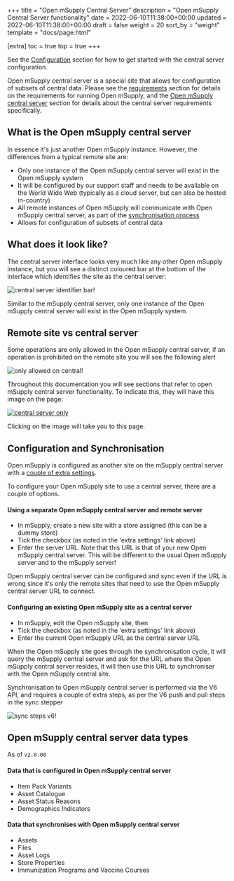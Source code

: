 +++
title = "Open mSupply Central Server"
description = "Open mSupply Central Server functionality"
date = 2022-06-10T11:38:00+00:00
updated = 2022-06-10T11:38:00+00:00
draft = false
weight = 20
sort_by = "weight"
template = "docs/page.html"

[extra]
toc = true
top = true
+++

<div class="tip">See the <a href="#configuration-and-synchronisation">Configuration</a> section for how to get started with the central server configuration.</div>

Open mSupply central server is a special site that allows for configuration of subsets of central data. Please see the [requirements](/docs/introduction/requirements/#open-msupply-requirements) section for details on the requirements for running Open mSupply, and the [Open mSupply central server](/docs/introduction/requirements/#open-msupply-central-server) section for details about the central server requirements specifically.

## What is the Open mSupply central server

In essence it's just another Open mSupply instance. However, the differences from a typical remote site are:

- Only one instance of the Open mSupply central server will exist in the Open mSupply system
- It will be configured by our support staff and needs to be available on the World Wide Web (typically as a cloud server, but can also be hosted in-country)
- All remote instances of Open mSupply will communicate with Open mSupply central server, as part of the [synchronisation process](/docs/sync/synchronisation/)
- Allows for configuration of subsets of central data

## What does it look like?

The central server interface looks very much like any other Open mSupply instance, but you will see a distinct coloured bar at the bottom of the interface which identifies the site as the central server:

![central server identifier bar!](/docs/introduction/images/central_server_bar_identifier.png)

Similar to the mSupply central server, only one instance of the Open mSupply central server will exist in the Open mSupply system.

## Remote site vs central server

Some operations are only allowed in the Open mSupply central server, if an operation is prohibited on the remote site you will see the following alert

![only allowed on central!](/docs/introduction/images/only_allowed_on_central.png)

Throughout this documentation you will see sections that refer to open mSupply central server functionality. To indicate this, they will have this image on the page:

[![central server only](/docs/introduction/images/central_server.png "🔗 Available on central server only ")](/docs/getting_started/central/#remote-site-vs-central-server)

Clicking on the image will take you to this page.

## Configuration and Synchronisation

Open mSupply is configured as another site on the mSupply central server with a [couple of extra settings](https://docs.msupply.org.nz/synchronisation:sync_sites#open_msupply_central_server_settings).

To configure your Open mSupply site to use a central server, there are a couple of options.

#### Using a separate Open mSupply central server and remote server

- In mSupply, create a new site with a store assigned (this can be a dummy store)
- Tick the checkbox (as noted in the 'extra settings' link above)
- Enter the server URL. Note that this URL is that of your new Open mSupply
  central server. This will be different to the usual Open mSupply server and to
  the mSupply server!

<div class="warning">Open mSupply central server can be configured and sync even if the URL is wrong since it's only the remote sites that need to use the Open mSupply central server URL to connect.</div>

#### Configuring an existing Open mSupply site as a central server

- In mSupply, edit the Open mSupply site, then
- Tick the checkbox (as noted in the 'extra settings' link above)
- Enter the current Open mSupply URL as the central server URL

When the Open mSupply site goes through the synchronisation cycle, it will query the mSupply central server and ask for the URL where the Open mSupply central server resides, it will then use this URL to synchroniser with the Open mSupply central site.

Synchronisation to Open mSupply central server is performed via the V6 API, and requires a couple of extra steps, as per the V6 push and pull steps in the sync stepper

![sync steps v6!](/docs/introduction/images/sync_steps_v6.png)

## Open mSupply central server data types

<div class="note">As of <code>v2.0.00</code></div>

#### Data that is configured in Open mSupply central server

- Item Pack Variants
- Asset Catalogue
- Asset Status Reasons
- Demographics Indicators

#### Data that synchronises with Open mSupply central server

- Assets
- Files
- Asset Logs
- Store Properties
- Immunization Programs and Vaccine Courses
